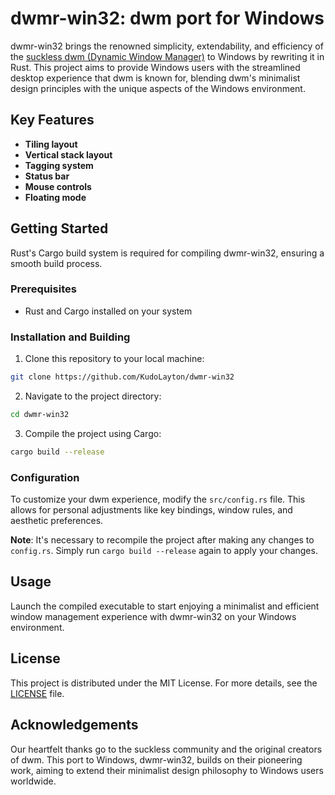 # dwmr-win32: dwm port for Windows

dwmr-win32 brings the renowned simplicity, extendability, and efficiency of the [suckless dwm (Dynamic Window Manager)](https://dwm.suckless.org/) to Windows by rewriting it in Rust. This project aims to provide Windows users with the streamlined desktop experience that dwm is known for, blending dwm's minimalist design principles with the unique aspects of the Windows environment.

## Key Features

- **Tiling layout**
- **Vertical stack layout**
- **Tagging system**
- **Status bar**
- **Mouse controls**
- **Floating mode**

## Getting Started

Rust's Cargo build system is required for compiling dwmr-win32, ensuring a smooth build process.

### Prerequisites

- Rust and Cargo installed on your system

### Installation and Building

1. Clone this repository to your local machine:

```Bash
git clone https://github.com/KudoLayton/dwmr-win32
```

2. Navigate to the project directory:

```Bash
cd dwmr-win32
```

3. Compile the project using Cargo:

```Bash
cargo build --release
```


### Configuration

To customize your dwm experience, modify the `src/config.rs` file. This allows for personal adjustments like key bindings, window rules, and aesthetic preferences.

**Note**: It's necessary to recompile the project after making any changes to `config.rs`. Simply run `cargo build --release` again to apply your changes.

## Usage

Launch the compiled executable to start enjoying a minimalist and efficient window management experience with dwmr-win32 on your Windows environment.


## License

This project is distributed under the MIT License. For more details, see the [LICENSE](LICENSE) file.

## Acknowledgements

Our heartfelt thanks go to the suckless community and the original creators of dwm. This port to Windows, dwmr-win32, builds on their pioneering work, aiming to extend their minimalist design philosophy to Windows users worldwide.

